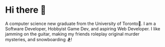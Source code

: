 # Hi there 👋

A computer science new graduate from the University of Toronto:maple_leaf:. I am a Software Developer, Hobbyist Game Dev, and aspiring Web Developer. I like jamming on the guitar, making my friends roleplay original murder mysteries, and snowboarding :snowboarder:!

<!--
**rararani/rararani** is a ✨ _special_ ✨ repository because its `README.md` (this file) appears on your GitHub profile.

Here are some ideas to get you started:

- 🔭 I’m currently working on ...
- 🌱 I’m currently learning ...
- 👯 I’m looking to collaborate on ...
- 🤔 I’m looking for help with ...
- 💬 Ask me about ...
- 📫 How to reach me: ...
- 😄 Pronouns: ...
- ⚡ Fun fact: ...
-->
